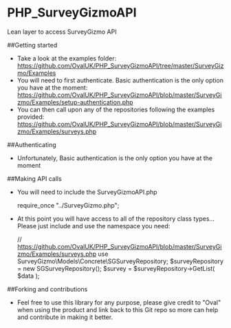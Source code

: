 PHP_SurveyGizmoAPI
==================

Lean layer to access SurveyGizmo API

##Getting started

- Take a look at the examples folder: https://github.com/OvalUK/PHP_SurveyGizmoAPI/tree/master/SurveyGizmo/Examples
- You will need to first authenticate. Basic authentication is the only option you have at the moment: https://github.com/OvalUK/PHP_SurveyGizmoAPI/blob/master/SurveyGizmo/Examples/setup-authentication.php
- You can then call upon any of the repositories following the examples provided: https://github.com/OvalUK/PHP_SurveyGizmoAPI/blob/master/SurveyGizmo/Examples/surveys.php

##Authenticating

- Unfortunately, Basic authentication is the only option you have at the moment

##Making API calls

- You will need to include the SurveyGizmoAPI.php

    require_once "../SurveyGizmo.php";

- At this point you will have access to all of the repository class types... Please just include and use the namespace you need:


    // https://github.com/OvalUK/PHP_SurveyGizmoAPI/blob/master/SurveyGizmo/Examples/surveys.php
    use SurveyGizmo\Models\Concrete\SGSurveyRepository;
    $surveyRepository = new SGSurveyRepository();
    $survey = $surveyRepository->GetList( $data );
    


##Forking and contributions

- Feel free to use this library for any purpose, please give credit to "Oval" when using the product and link back to this Git repo so more can help and contribute in making it better.

